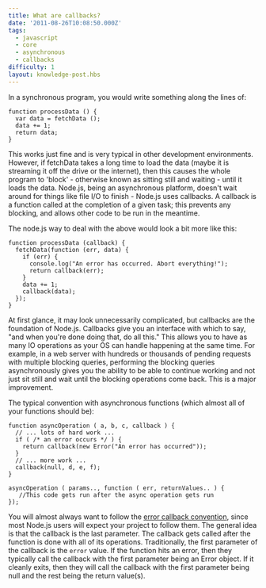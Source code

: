 ```yaml
---
title: What are callbacks?
date: '2011-08-26T10:08:50.000Z'
tags:
  - javascript
  - core
  - asynchronous
  - callbacks
difficulty: 1
layout: knowledge-post.hbs
---
```



In a synchronous program, you would write something along the lines of:

    function processData () {
      var data = fetchData ();
      data += 1;
      return data;
    }

This works just fine and is very typical in other development environments. However, if fetchData takes a long time to load the data (maybe it is streaming it off the drive or the internet), then this causes the whole program to 'block' - otherwise known as sitting still and waiting - until it loads the data. Node.js, being an asynchronous platform, doesn't wait around for things like file I/O to finish - Node.js uses callbacks.  A callback is a function called at the completion of a given task; this prevents any blocking, and allows other code to be run in the meantime.

The node.js way to deal with the above would look a bit more like this:

    function processData (callback) {
      fetchData(function (err, data) {
        if (err) {
          console.log("An error has occurred. Abort everything!");
          return callback(err);
        }
        data += 1;
        callback(data);
      });
    }

At first glance, it may look unnecessarily complicated, but callbacks are the foundation of Node.js. Callbacks give you an interface with which to say, "and when you're done doing that, do all this." This allows you to have as many IO operations as your OS can handle happening at the same time. For example, in a web server with hundreds or thousands of pending requests with multiple blocking queries, performing the blocking queries asynchronously gives you the ability to be able to continue working and not just sit still and wait until the blocking operations come back.  This is a major improvement.

The typical convention with asynchronous functions (which almost all of your functions should be):

    function asyncOperation ( a, b, c, callback ) {
      // ... lots of hard work ...
      if ( /* an error occurs */ ) {
        return callback(new Error("An error has occurred"));
      }
      // ... more work ...
      callback(null, d, e, f);
    }

    asyncOperation ( params.., function ( err, returnValues.. ) {
       //This code gets run after the async operation gets run
    });

You will almost always want to follow the [error callback convention](/ru/knowledge/errors/what-are-the-error-conventions), since most Node.js users will expect your project to follow them. The general idea is that the callback is the last parameter. The callback gets called after the function is done with all of its operations. Traditionally, the first parameter of the callback is the `error` value. If the function hits an error, then they typically call the callback with the first parameter being an Error object. If it cleanly exits, then they will call the callback with the first parameter being null and the rest being the return value(s).
